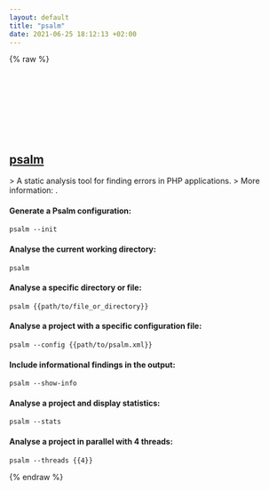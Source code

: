 ```yaml
---
layout: default
title: "psalm"
date: 2021-06-25 18:12:13 +02:00
---
```

{% raw %}
<h2 id="psalm">
  <a href="/en/common/psalm.html">psalm</a> <a href="#psalm"><svg class="icon">
    <use href="/assets/images/unicode_sprite.svg#link" />
  </svg></a>
</h2>
> A static analysis tool for finding errors in PHP applications.
> More information: <https://psalm.dev>.

#### Generate a Psalm configuration:
```shell
psalm --init
```
#### Analyse the current working directory:
```shell
psalm
```
#### Analyse a specific directory or file:
```shell
psalm {{path/to/file_or_directory}}
```
#### Analyse a project with a specific configuration file:
```shell
psalm --config {{path/to/psalm.xml}}
```
#### Include informational findings in the output:
```shell
psalm --show-info
```
#### Analyse a project and display statistics:
```shell
psalm --stats
```
#### Analyse a project in parallel with 4 threads:
```shell
psalm --threads {{4}}
```
{% endraw %}